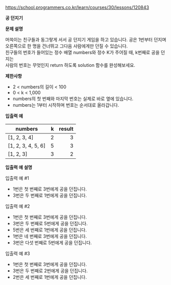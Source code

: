 https://school.programmers.co.kr/learn/courses/30/lessons/120843

**공 던지기**

**문제 설명**

머쓱이는 친구들과 동그랗게 서서 공 던지기 게임을 하고 있습니다. 공은 1번부터 던지며 <br> 
오른쪽으로 한 명을 건너뛰고 그다음 사람에게만 던질 수 있습니다. <br> 
친구들의 번호가 들어있는 정수 배열 numbers와 정수 K가 주어질 때, k번째로 공을 던지는 <br> 
사람의 번호는 무엇인지 return 하도록 solution 함수를 완성해보세요.

**제한사항**

- 2 < numbers의 길이 < 100
- 0 < k < 1,000
- numbers의 첫 번째와 마지막 번호는 실제로 바로 옆에 있습니다.
- numbers는 1부터 시작하며 번호는 순서대로 올라갑니다.

**입출력 예**

| numbers            |  	k | 	result |
|--------------------|----:|--------:|
| [1, 2, 3, 4]       |  	2 |      	3 |
| [1, 2, 3, 4, 5, 6] |  	5 |      	3 |
| [1, 2, 3]          |  	3 |      	2 |

**입출력 예 설명**

입출력 예 #1

- 1번은 첫 번째로 3번에게 공을 던집니다.
- 3번은 두 번째로 1번에게 공을 던집니다.

입출력 예 #2

- 1번은 첫 번째로 3번에게 공을 던집니다.
- 3번은 두 번째로 5번에게 공을 던집니다.
- 5번은 세 번째로 1번에게 공을 던집니다.
- 1번은 네 번째로 3번에게 공을 던집니다.
- 3번은 다섯 번째로 5번에게 공을 던집니다.

입출력 예 #3

- 1번은 첫 번째로 3번에게 공을 던집니다.
- 3번은 두 번째로 2번에게 공을 던집니다.
- 2번은 세 번째로 1번에게 공을 던집니다.